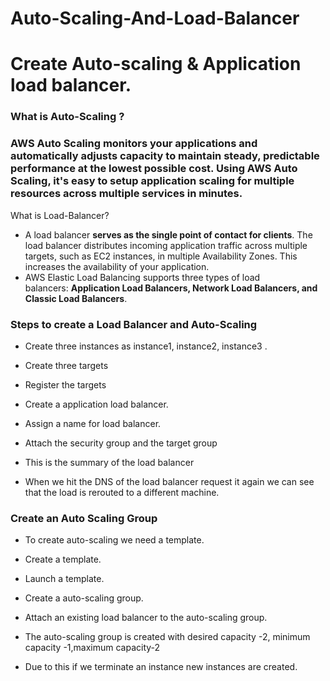 # Auto-Scaling-And-Load-Balancer
# Create Auto-scaling &amp; Application load balancer.


### What is Auto-Scaling ?

### AWS Auto Scaling **monitors your applications and automatically adjusts capacity to maintain steady, predictable performance at the lowest possible cost**. Using AWS Auto Scaling, it's easy to setup application scaling for multiple resources across multiple services in minutes.

What is Load-Balancer?

- A load balancer **serves as the single point of contact for clients**. The load balancer distributes incoming application traffic across multiple targets, such as EC2 instances, in multiple Availability Zones. This increases the availability of your application.
- AWS Elastic Load Balancing supports three types of load balancers: **Application Load Balancers, Network Load Balancers, and Classic Load Balancers**.

### Steps to create a Load Balancer and Auto-Scaling

- Create three instances as instance1, instance2, instance3 .


- Create three targets



- Register the targets


- Create a application load balancer.



- Assign a name for load balancer.


- Attach the security group and the target group

- This is the summary of the load balancer



- When we hit the DNS of the load balancer request it again we can  see that the load is rerouted to a different machine.


### Create an Auto Scaling Group

- To create auto-scaling we need a template.
- Create a template.


- Launch a template.


- Create a auto-scaling group.


- Attach an existing load balancer to the auto-scaling group.



- The auto-scaling group is created  with desired capacity -2, minimum capacity -1,maximum capacity-2


- Due to this if we terminate an instance new instances are created.